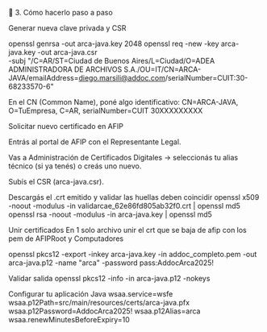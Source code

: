
🔐 3. Cómo hacerlo paso a paso

Generar nueva clave privada y CSR

openssl genrsa -out arca-java.key 2048
openssl req -new -key arca-java.key -out arca-java.csr \
  -subj "/C=AR/ST=Ciudad de Buenos Aires/L=Ciudad/O=ADEA ADMINISTRADORA DE ARCHIVOS S.A./OU=IT/CN=ARCA-JAVA/emailAddress=diego.marsili@addoc.com/serialNumber=CUIT:30-68233570-6"


En el CN (Common Name), poné algo identificativo:
CN=ARCA-JAVA, O=TuEmpresa, C=AR, serialNumber=CUIT 30XXXXXXXXX

Solicitar nuevo certificado en AFIP

Entrás al portal de AFIP con el Representante Legal.

Vas a Administración de Certificados Digitales → seleccionás tu alias técnico (si ya tenés) o creás uno nuevo.

Subís el CSR (arca-java.csr).

Descargás el .crt emitido y validar las huellas deben coincidir
openssl x509 -noout -modulus -in validarcae_62e86fd805ab32f0.crt | openssl md5
openssl rsa  -noout -modulus -in arca-java.key | openssl md5

Unir certificados
En 1 solo archivo unir el crt que se baja de afip con los pem de AFIPRoot y Computadores

openssl pkcs12 -export -inkey arca-java.key -in addoc_completo.pem -out arca-java.p12 -name "arca" -password pass:AddocArca2025!

Validar salida
openssl pkcs12 -info -in arca-java.p12 -nokeys


Configurar tu aplicación Java
wsaa.service=wsfe
wsaa.p12Path=src/main/resources/certs/arca-java.pfx
wsaa.p12Password=AddocArca2025!
wsaa.p12Alias=arca
wsaa.renewMinutesBeforeExpiry=10

